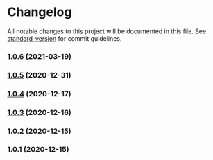 # Changelog

All notable changes to this project will be documented in this file. See [standard-version](https://github.com/conventional-changelog/standard-version) for commit guidelines.

### [1.0.6](https://github.com/Hb-zzZ/ptm/compare/v1.0.5...v1.0.6) (2021-03-19)

### [1.0.5](https://github.com/Hb-zzZ/ptm/compare/v1.0.4...v1.0.5) (2020-12-31)

### [1.0.4](https://github.com/Hb-zzZ/ptm/compare/v1.0.3...v1.0.4) (2020-12-17)

### [1.0.3](https://github.com/Hb-zzZ/ptm/compare/v1.0.2...v1.0.3) (2020-12-16)

### 1.0.2 (2020-12-15)

### 1.0.1 (2020-12-15)
